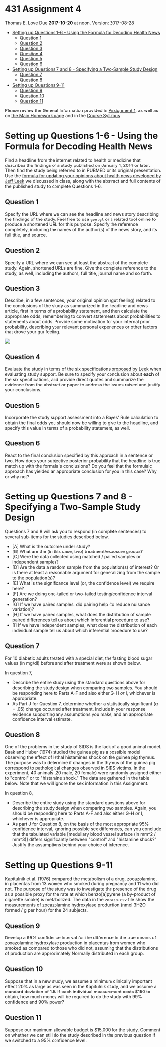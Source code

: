 431 Assignment 4
================
Thomas E. Love
Due **2017-10-20** at noon. Version: 2017-08-28

-   [Setting up Questions 1-6 - Using the Formula for Decoding Health News](#setting-up-questions-1-6---using-the-formula-for-decoding-health-news)
    -   [Question 1](#question-1)
    -   [Question 2](#question-2)
    -   [Question 3](#question-3)
    -   [Question 4](#question-4)
    -   [Question 5](#question-5)
    -   [Question 6](#question-6)
-   [Setting up Questions 7 and 8 - Specifying a Two-Sample Study Design](#setting-up-questions-7-and-8---specifying-a-two-sample-study-design)
    -   [Question 7](#question-7)
    -   [Question 8](#question-8)
-   [Setting up Questions 9-11](#setting-up-questions-9-11)
    -   [Question 9](#question-9)
    -   [Question 10](#question-10)
    -   [Question 11](#question-11)

Please review the General Information provided in [Assignment 1](https://github.com/THOMASELOVE/431homework/blob/master/431-2017_assignment-1.md), as well as on [the Main Homework page](https://github.com/THOMASELOVE/431homework) and in the [Course Syllabus](https://thomaselove.github.io/431syllabus/)

Setting up Questions 1-6 - Using the Formula for Decoding Health News
=====================================================================

Find a headline from the internet related to health or medicine that describes the findings of a study published on January 1, 2014 or later. Then find the study being referred to in PUBMED or its original presentation. Use the [formula for updating your opinions about health news developed by Jeff Leek](http://fivethirtyeight.com/features/a-formula-for-decoding-health-news/) we discussed in class, along with the abstract and full contents of the published study to complete Questions 1-6.

Question 1
----------

Specify the URL where we can see the headline and news story describing the findings of the study. Feel free to use `goo.gl` or a related tool online to produce a shortened URL for this purpose. Specify the reference completely, including the names of the author(s) of the news story, and its full title, and source.

Question 2
----------

Specify a URL where we can see at least the abstract of the complete study. Again, shortened URLs are fine. Give the complete reference to the study, as well, including the authors, full title, journal name and so forth.

Question 3
----------

Describe, in a few sentences, your original opinion (gut feeling) related to the conclusions of the study as summarized in the headline and news article, first in terms of a probability statement, and then calculate the appropriate odds, remembering to convert statements about probabilities to statements about odds. Provide some motivation for your internal prior probability, describing your relevant personal experiences or other factors that drove your gut feeling.

![](images/hw4_probability-and-odds.png)

Question 4
----------

Evaluate the study in terms of the six specifications [proposed by Leek](http://fivethirtyeight.com/features/a-formula-for-decoding-health-news/) when evaluating study support. Be sure to specify your conclusion about **each** of the six specifications, and provide direct quotes and summarize the evidence from the abstract or paper to address the issues raised and justify your conclusions.

Question 5
----------

Incorporate the study support assessment into a Bayes' Rule calculation to obtain the final odds you should now be willing to give to the headline, and specify this value in terms of a probability statement, as well.

Question 6
----------

React to the final conclusion specified by this approach in a sentence or two. How does your subjective posterior probability that the headline is true match up with the formula's conclusions? Do you feel that the formulaic approach has yielded an appropriate conclusion for you in this case? Why or why not?

Setting up Questions 7 and 8 - Specifying a Two-Sample Study Design
===================================================================

Questions 7 and 8 will ask you to respond (in complete sentences) to several sub-items for the studies described below.

-   \[A\] What is the outcome under study?
-   \[B\] What are the (in this case, two) treatment/exposure groups?
-   \[C\] Were the data collected using matched / paired samples or independent samples?
-   \[D\] Are the data a random sample from the population(s) of interest? Or is there at least a reasonable argument for generalizing from the sample to the population(s)?
-   \[E\] What is the significance level (or, the confidence level) we require here?
-   \[F\] Are we doing one-tailed or two-tailed testing/confidence interval generation?
-   \[G\] If we have paired samples, did pairing help (to reduce nuisance variation)?
-   \[H\] If we have paired samples, what does the distribution of sample paired differences tell us about which inferential procedure to use?
-   \[I\] If we have independent samples, what does the distribution of each individual sample tell us about which inferential procedure to use?

Question 7
----------

For 10 diabetic adults treated with a special diet, the fasting blood sugar values (in mg/dl) before and after treatment were as shown below.

In question 7,

-   Describe the entire study using the standard questions above for describing the study design when comparing two samples. You should be responding here to Parts A-F and also either G-H *or* I, whichever is appropriate.
-   As Part J for Question 7, determine whether a statistically significant (*α* = .05) change occurred after treatment. Include in your response evidence supporting any assumptions you make, and an appropriate confidence interval estimate.

Question 8
----------

One of the problems in the study of SIDS is the lack of a good animal model. Baak and Huber (1974) studied the guinea pig as a possible model observing the effect of lethal histamines shock on the guinea pig thymus. The purpose was to determine if changes in the thymus of the guinea pig correspond to pathological changes observed in SIDS victims. In the experiment, 40 animals (20 male, 20 female) were randomly assigned either to "control" or to "histamine shock." The data are gathered in the table below. Note that we will ignore the sex information in this Assignment.

In question 8,

-   Describe the entire study using the standard questions above for describing the study design when comparing two samples. Again, you should be responding here to Parts A-F and also either G-H *or* I, whichever is appropriate.
-   As part J for Question 8, on the basis of the most appropriate 95% confidence interval, ignoring possible sex differences, can you conclude that the tabulated variable \[medullary blood vessel surface (in mm^2 / mm^3)\] differs significantly between "control" and "histamine shock?" Justify the assumptions behind your choice of inference.

Setting up Questions 9-11
=========================

Kapitulnik et al. (1976) compared the metabolism of a drug, zocazolamine, in placentas from 13 women who smoked during pregnancy and 11 who did not. The purpose of the study was to investigate the presence of the drug as a possible proxy for the rate at which benzo\[a\]pyrene (a by-product of cigarette smoke) is metabolized. The data in the `zocazo.csv` file show the measurements of zocazolamine hydroxylase production (nmol 3H2O formed / g per hour) for the 24 subjects.

Question 9
----------

Develop a 99% confidence interval for the difference in the true means of zoxazolamine hydroxylase production in placentas from women who smoked as compared to those who did not, assuming that the distributions of production are approximately Normally distributed in each group.

Question 10
-----------

Suppose that in a new study, we assume a minimum clinically important effect 20% as large as was seen in the Kapitulnik study, and we assume a standard deviation of 1.5. If each individual measurement costs $150 to obtain, how much money will be required to do the study with 99% confidence and 90% power?

Question 11
-----------

Suppose our maximum allowable budget is $15,000 for the study. Comment on whether we can still do the study described in the previous question if we switched to a 95% confidence level.
